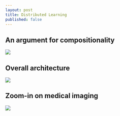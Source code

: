 ```yaml
---
layout: post
title: Distributed Learning
published: false
---
```



## An argument for compositionality

![](https://docs.google.com/drawings/d/e/2PACX-1vRrWV8g6bMHjzgD5KOEGbn8Q1OlgsWqxxaTlY9sEWZOjIlCRnOnxWEr8m4SNdtkmU-F38rhgyFKiaTn/pub?w=890&h=931)


## Overall architecture



![](https://docs.google.com/drawings/d/e/2PACX-1vRT2ZNekNmhG1u-o0KrMGiioxeYa1gAcSJd6MTECvVnKH-795YaPYxz33Rp4lD_vZxqWO6EMxcTbyAz/pub?w=1440&amp;h=1080)


## Zoom-in on medical imaging


![](https://docs.google.com/drawings/d/e/2PACX-1vRiuO2qz2vW87XhITxdtdK3y7O0Rpcd-NB824D3-OxSAfDQvO7WiBgi8ISJ6RydO3YwqN2PyL3vZeHX/pub?w=1440&h=1080)

